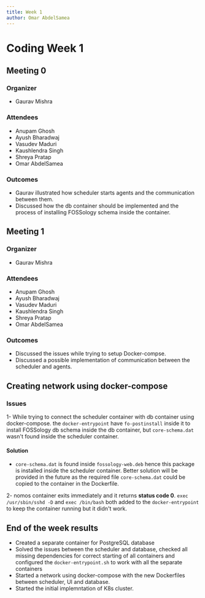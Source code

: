 ```yaml
---
title: Week 1
author: Omar AbdelSamea
---
```

<!--
SPDX-License-Identifier: CC-BY-SA-4.0

SPDX-FileCopyrightText: 2021 Omar AbdelSamea <omarmohamed168@gmail.com>
-->

# Coding Week 1

## Meeting 0
### Organizer
- Gaurav Mishra

### Attendees
- Anupam Ghosh
- Ayush Bharadwaj
- Vasudev Maduri
- Kaushlendra Singh
- Shreya Pratap
- Omar AbdelSamea


### Outcomes
- Gaurav illustrated how scheduler starts agents and the communication between them.
- Discussed how the db container should be implemented and the process of installing FOSSology schema inside the container.



## Meeting 1
### Organizer
- Gaurav Mishra

### Attendees
- Anupam Ghosh
- Ayush Bharadwaj
- Vasudev Maduri
- Kaushlendra Singh
- Shreya Pratap
- Omar AbdelSamea

### Outcomes 
- Discussed the issues while trying to setup Docker-compse.
- Discussed a possible implementation of communication between the scheduler and agents.

## Creating network using docker-compose
### Issues
1- While trying to connect the scheduler container with db container using docker-compose. the `docker-entrypoint` have `fo-postinstall` inside it to install FOSSology db schema inside the db container, but `core-schema.dat` wasn't found inside the scheduler container.
#### Solution 
- `core-schema.dat` is found inside `fossology-web.deb` hence this package is installed inside the scheduler container. Better solution will be provided in the future as the required file `core-schema.dat` could be copied to the container in the Dockerfile.

2- nomos container exits immediately and it returns **status code 0**. `exec /usr/sbin/sshd -D` and `exec /bin/bash` both added to the `docker-entrypoint` to keep the container running but it didn't work.



## End of the week results
- Created a separate container for PostgreSQL database
- Solved the issues between the scheduler and database, checked all missing dependencies for correct starting of all containers and configured the `docker-entrypoint.sh` to work with all the separate containers
- Started a network using docker-compose with the new Dockerfiles between scheduler, UI and database.
- Started the initial implemntation of K8s cluster.

